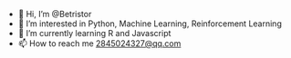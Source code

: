 - 👋 Hi, I’m @Betristor
- 👀 I’m interested in Python, Machine Learning, Reinforcement Learning
- 🌱 I’m currently learning R and Javascript
- 📫 How to reach me 2845024327@qq.com

<!---
Betristor/Betristor is a ✨ special ✨ repository because its `README.md` (this file) appears on your GitHub profile.
You can click the Preview link to take a look at your changes.
--->
